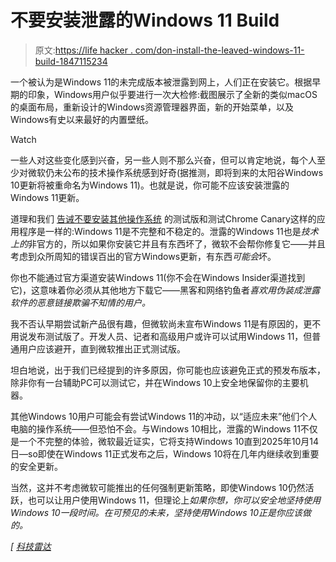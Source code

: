 # 不要安装泄露的Windows 11 Build

> 原文:[https://life hacker . com/don-install-the-leaved-windows-11-build-1847115234](https://lifehacker.com/dont-install-the-leaked-windows-11-build-1847115234)

一个被认为是Windows 11的未完成版本被泄露到网上，人们正在安装它。根据早期的印象，Windows用户似乎要进行一次大检修:截图展示了全新的类似macOS的桌面布局，重新设计的Windows资源管理器界面，新的开始菜单，以及Windows有史以来最好的内置壁纸。

Watch

一些人对这些变化感到兴奋，另一些人则不那么兴奋，但可以肯定地说，每个人至少对微软仍未公布的技术操作系统感到好奇(据推测，即将到来的太阳谷Windows 10更新将被重命名为Windows 11)。也就是说，你可能不应该安装泄露的Windows 11更新。

道理和我们 [告诫不要安装其他操作系统](https://lifehacker.com/dont-install-the-android-12-beta-yet-1846983882) 的测试版和测试Chrome Canary这样的应用程序是一样的:Windows 11是不完整和不稳定的。泄露的Windows 11也是*技术上的*非官方的，所以如果你安装它并且有东西坏了，微软不会帮你修复它——并且考虑到众所周知的错误百出的官方Windows更新，有东西*可能会*坏。

你也不能通过官方渠道安装Windows 11(你不会在Windows Insider渠道找到它)，这意味着你必须从其他地方下载它——黑客和网络钓鱼者*喜欢用伪装成泄露软件的恶意链接欺骗不知情的用户。* 

我不否认早期尝试新产品很有趣，但微软尚未宣布Windows 11是有原因的，更不用说发布测试版了。开发人员、记者和高级用户或许可以试用Windows 11，但普通用户应该避开，直到微软推出正式测试版。

坦白地说，出于我们已经提到的许多原因，你可能也应该避免正式的预发布版本，除非你有一台辅助PC可以测试它，并在Windows 10上安全地保留你的主要机器。

其他Windows 10用户可能会有尝试Windows 11的冲动，以“适应未来”他们个人电脑的操作系统——但恐怕不会。与Windows 10相比，泄露的Windows 11不仅是一个不完整的体验，微软最近证实，它将支持Windows 10直到2025年10月14日—so即使在Windows 11正式发布之后，Windows 10将在几年内继续收到重要的安全更新。

当然，这并不考虑微软可能推出的任何强制更新策略，即使Windows 10仍然活跃，也可以让用户使用Windows 11，但理论上*如果你想，你可以安全地坚持使用Windows 10一段时间。在可预见的未来，坚持使用Windows 10正是你应该做的。*

*[ [科技雷达](https://www.techradar.com/news/want-to-download-windows-11-dont-be-so-hasty)*